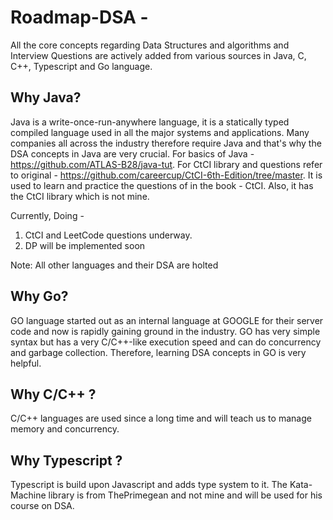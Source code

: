 # Roadmap-DSA - 
All the core concepts regarding Data Structures and algorithms and Interview Questions are actively added from various sources in Java, C, C++, Typescript and Go language.
## Why Java?
Java is a write-once-run-anywhere language, it is a statically typed compiled language used in all the major systems and applications.
Many companies all across the industry therefore require Java and that's why the DSA concepts in Java are very crucial.
For basics of Java - https://github.com/ATLAS-B28/java-tut.
For CtCI library and questions refer to original - https://github.com/careercup/CtCI-6th-Edition/tree/master.
It is used to learn and practice the questions of in the book - CtCI.
Also, it has the CtCI library which is not mine.

Currently, Doing -
1. CtCI and LeetCode questions underway.
2. DP will be implemented soon

Note: All other languages and their DSA are holted
 

## Why Go?
GO language started out as an internal language at GOOGLE for their server code and now is rapidly gaining ground in the industry. GO has very simple syntax but 
has a very C/C++-like execution speed and can do concurrency and garbage collection. Therefore, learning DSA concepts in GO is very helpful.

## Why C/C++ ?
C/C++ languages are used since a long time and will teach us to manage memory and concurrency.

## Why Typescript ? 
Typescript is build upon Javascript and adds type system to it. 
The Kata-Machine library is from ThePrimegean and not mine and will be used for his course on DSA.
